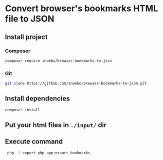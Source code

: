 # Convert browser's bookmarks HTML file to JSON

## Install project

### Composer
```bash
composer require inwebo/browser-bookmarks-to-json
```

### Git
```bash
git clone https://github.com/inwebo/browser-bookmarks-to-json.git
```

## Install dependencies
```bash
composer install
```

## Put your html files in `./input/` dir

## Execute command

```bash
 php -f export.php app:export-bookmarks 
```
